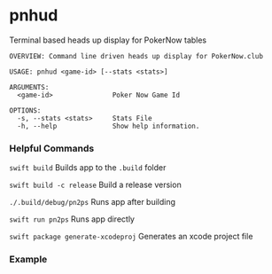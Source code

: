 # pnhud
Terminal based heads up display for PokerNow tables

```
OVERVIEW: Command line driven heads up display for PokerNow.club

USAGE: pnhud <game-id> [--stats <stats>]

ARGUMENTS:
  <game-id>               Poker Now Game Id

OPTIONS:
  -s, --stats <stats>     Stats File
  -h, --help              Show help information.

```

### Helpful Commands

`swift build` Builds app to the `.build` folder

`swift build -c release` Build a release version

`./.build/debug/pn2ps` Runs app after building

`swift run pn2ps` Runs app directly

`swift package generate-xcodeproj` Generates an xcode project file


### Example

<image>
